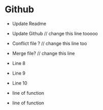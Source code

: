 # Github

- Update Readme
- Update Github // change this line tooooo
- Conflict file ? // change this line too
- Merge file? // change this line

- Line 8
- Line 9
- Line 10



- line of function
- line of function